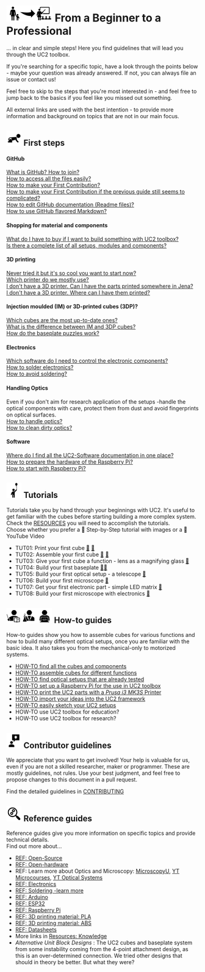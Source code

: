 # <a href="#icon01" name="icon01"><img src="./IMAGES/BtP.png" width="120"></a> From a Beginner to a Professional

... in clear and simple steps! Here you find guidelines that will lead you through the UC2 toolbox.

If you're searching for a specific topic, have a look through the points below - maybe your question was already answered. If not, you can always file an issue or contact us!

Feel free to skip to the steps that you're most interested in - and feel free to jump back to the basics if you feel like you missed out something.

All external links are used with the best intention - to provide more information and background on topics that are not in our main focus.

## <a href="#icon02" name="icon02"><img src="./IMAGES/FS.png" width="40"></a> First steps

#### GitHub
[What is GitHub? How to join?](https://guides.github.com/activities/hello-world/)  
[How to access all the files easily?](https://help.github.com/en/github/creating-cloning-and-archiving-repositories/cloning-a-repository)  
[How to make your First Contribution?](https://firstcontributions.github.io/)  
[How to make your First Contribution if the previous guide still seems to complicated?](https://github.com/firstcontributions/first-contributions/blob/master/github-desktop-tutorial.md)  
[How to edit GitHub documentation (Readme files)?](https://atom.io/)  
[How to use GitHub flavored Markdown?](https://help.github.com/en/github/writing-on-github/basic-writing-and-formatting-syntax)

#### Shopping for material and components
[What do I have to buy if I want to build something with UC2 toolbox?](./RESOURCES/Resources_step_by_step.md)  
[Is there a complete list of all setups, modules and components?](https://docs.google.com/spreadsheets/d/1U1MndGKRCs0LKE5W8VGreCv9DJbQVQv7O6kgLlB6ZmE/edit?usp=sharing)

#### 3D printing
[Never tried it but it's so cool you want to start now?](https://www.makeuseof.com/tag/beginners-guide-3d-printing/)  
[Which printer do we mostly use?](https://www.prusa3d.com/original-prusa-i3-mk3/)  
[I don't have a 3D printer. Can I have the parts printed somewhere in Jena?](https://lichtwerkstatt-jena.de/)  
[I don't have a 3D printer. Where can I have them printed?](https://www.makerspaces.com/what-is-a-makerspace/)  

#### Injection moulded (IM) or 3D-printed cubes (3DP)?
[Which cubes are the most up-to-date ones?](../MDK#uc2-version-history)  
[What is the difference between IM and 3DP cubes?](..CAD/ASSEMBLY_CUBE_Base)  
[How do the baseplate puzzles work?](../ASSEMBLY_Baseplate)  

#### Electronics
[Which software do I need to control the electronic components?](https://randomnerdtutorials.com/installing-the-esp32-board-in-arduino-ide-windows-instructions/)    
[How to solder electronics?](https://www.makerspaces.com/how-to-solder/)  
[How to avoid soldering?](../ELECTRONICS/ELECTRONICS_FOR_DUMMIES)

#### Handling Optics
Even if you don't aim for research application of the setups -handle the optical components with care, protect them from dust and avoid fingerprints on optical surfaces.    
[How to handle optics?](https://www.thorlabs.com/newgrouppage9.cfm?objectgroup_id=9025)  
[How to clean dirty optics?](https://www.newport.com/n/how-to-clean-optics)  

#### Software
[Where do I find all the UC2-Software documentation in one place?](https://github.com/bionanoimaging/UC2-Software-GIT)  
[How to prepare the hardware of the Raspberry Pi?](https://www.techcoil.com/blog/how-to-setup-the-raspberry-pi-official-7-inch-touch-screen-with-your-raspberry-pi-4-model-b/)  
[How to start with Raspberry Pi?](https://projects.raspberrypi.org/en/projects/raspberry-pi-setting-up)  


## <a href="#icon03" name="icon03"><img src="./IMAGES/TUT.png" width="40"></a> Tutorials

Tutorials take you by hand through your beginnings with UC2. It's useful to get familiar with the cubes before starting building a more complex system.  
Check the [RESOURCES](./RESOURCES/Resources_step_by_step.md) you will need to accomplish the tutorials.  
Choose whether you prefer a :feet: Step-by-Step tutorial with images or a :movie_camera: YouTube Video

* TUT01: Print your first cube [:feet:](../CAD/ASSEMBLY_CUBE_Base/STL) [:movie_camera:](https://www.youtube.com/watch?v=SblqYJYXe4k&feature=youtu.be)
* TUT02: Assemble your first cube [:feet:](../CAD/ASSEMBLY_CUBE_Base#assembly) [:movie_camera:](https://www.youtube.com/watch?v=zAMedY0mWKA&t=1s)
* TUT03: Give your first cube a function - lens as a magnifying glass [:feet:](../CAD/ASSEMBLY_CUBE_Lens/TUT03)
* TUT04: Build your first baseplate [:feet:](../CAD/ASSEMBLY_Baseplate)[:movie_camera:](https://www.youtube.com/watch?v=qxA-4V7BRI0)
* TUT05: Build your first optical setup - a telescope [:feet:](../APPLICATIONS/APP_SIMPLE-Telescope)
* TUT06: Build your first microscope [:feet:](../APPLICATIONS/APP_SIMPLE-Smartphone_Microscope/mechanical)
* TUT07: Get your first electronic part - simple LED matrix [:feet:](../CAD/ASSEMBLY_CUBE_LED_Matrix_simple)
* TUT08: Build your first microscope with electronics [:feet:](../APPLICATIONS/APP_SIMPLE-Smartphone_Microscope/electronic)

## <a href="#icon04" name="icon04"><img src="./IMAGES/HT.png" width="120"></a> How-to guides
How-to guides show you how to assemble cubes for various functions and how to build many different optical setups, once you are familiar with the basic idea. It also takes you from the mechanical-only to motorized systems.

* [HOW-TO find all the cubes and components](../CAD)
* [HOW-TO assemble cubes for different functions](../CAD)
* [HOW-TO find optical setups that are already tested](../APPLICATIONS)
* [HOW-TO set up a Raspberry Pi for the use in UC2 toolbox](https://github.com/bionanoimaging/UC2-Software-GIT/blob/master/GUI/RASPBERRY_PI/README.md)
* [HOW-TO print the UC2 parts with a *Prusa i3 MK3S* Printer](./PRINTER)
* [HOW-TO import your ideas into the UC2 framework](../MDK)
* [HOW-TO easily sketch your UC2 setups](../MDK/DRAW.IO)
* HOW-TO use UC2 toolbox for education?
* HOW-TO use UC2 toolbox for research?

## <a href="#icon05" name="icon05"><img src="./IMAGES/CG.png" width="40"></a> Contributor guidelines

We appreciate that you want to get involved! Your help is valuable for us, even if you are not a skilled researcher, maker or programmer. These are mostly guidelines, not rules. Use your best judgment, and feel free to propose changes to this document in a pull request.

Find the detailed guidelines in [CONTRIBUTING](../CONTRIBUTING.md)

## <a href="#icon06" name="icon06"><img src="./IMAGES/RG.png" width="40"></a> Reference guides
Reference guides give you more information on specific topics and provide technical details.  
Find out more about...

* [REF: Open-Source](https://opensource.org/)
* [REF: Open-hardware](https://www.oshwa.org/)
* REF: Learn more about Optics and Microscopy: [MicroscopyU](https://www.microscopyu.com/), [YT Microcourses](https://www.youtube.com/channel/UC4cOKa0TZK8CQhzSQqfwuMQ), [YT Optical Systems](https://www.youtube.com/channel/UCI3DnTADGjHCuuaLr3LHf8A/videos)
* [REF: Electronics](../ELECTRONICS)
* [REF: Soldering -learn more](https://learn.sparkfun.com/tutorials/how-to-solder-through-hole-soldering/all)
* [REF: Arduino](https://www.arduino.cc/en/guide/introduction)
* [REF: ESP32](https://www.espressif.com/en/products/hardware/esp32/overview)
* [REF: Raspberry Pi](https://www.raspberrypi.org/documentation/)
* [REF: 3D printing material: PLA](https://www.creativemechanisms.com/blog/learn-about-polylactic-acid-pla-prototypes)
* [REF: 3D printing material: ABS](https://www.creativemechanisms.com/blog/everything-you-need-to-know-about-abs-plastic)
* [REF: Datasheets](./DATASHEETS)
* More links in [Resources: Knowledge](./RESOURCES/Resources_Knowledge.md)
* _Alternative Unit Block Designs_ : The UC2 cubes and baseplate system from some instability coming from the  4-point attachment design, as this is an over-determined connection. We tried other designs that should in theory be better. But what they were?  
